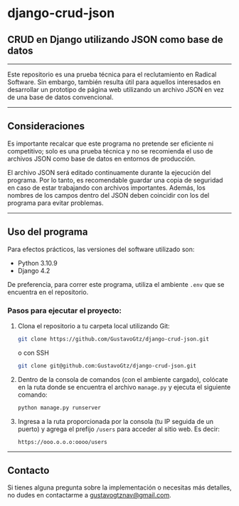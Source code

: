# django-crud-json
## CRUD en Django utilizando JSON como base de datos

---

Este repositorio es una prueba técnica para el reclutamiento en Radical Software. Sin embargo, también resulta útil para aquellos interesados en desarrollar un prototipo de página web utilizando un archivo JSON en vez de una base de datos convencional.

---

## Consideraciones

Es importante recalcar que este programa no pretende ser eficiente ni competitivo; solo es una prueba técnica y no se recomienda el uso de archivos JSON como base de datos en entornos de producción.

El archivo JSON será editado continuamente durante la ejecución del programa. Por lo tanto, es recomendable guardar una copia de seguridad en caso de estar trabajando con archivos importantes. Además, los nombres de los campos dentro del JSON deben coincidir con los del programa para evitar problemas.

---

## Uso del programa

Para efectos prácticos, las versiones del software utilizado son:
- Python 3.10.9
- Django 4.2

De preferencia, para correr este programa, utiliza el ambiente `.env` que se encuentra en el repositorio.

### Pasos para ejecutar el proyecto:

1. Clona el repositorio a tu carpeta local utilizando Git:

    ```bash
    git clone https://github.com/GustavoGtz/django-crud-json.git
    ```

    o con SSH

    ```bash
    git clone git@github.com:GustavoGtz/django-crud-json.git
    ```

3. Dentro de la consola de comandos (con el ambiente cargado), colócate en la ruta donde se encuentra el archivo `manage.py` y ejecuta el siguiente comando:

    ```bash
    python manage.py runserver
    ```

4. Ingresa a la ruta proporcionada por la consola (tu IP seguida de un puerto) y agrega el prefijo `/users` para acceder al sitio web. Es decir:

    ```text
    https://ooo.o.o.o:oooo/users
    ```

---
## Contacto

Si tienes alguna pregunta sobre la implementación o necesitas más detalles, no dudes en contactarme a [gustavogtznav@gmail.com](mailto:gustavogtznav@gmail.com).
